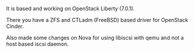 It is based and working on OpenStack Liberty (7.0.1).

There you have a ZFS and CTLadm (FreeBSD) based driver for OpenStack Cinder.

Also made some changes on Nova for using libiscsi with qemu and not a host based iscsi daemon.
